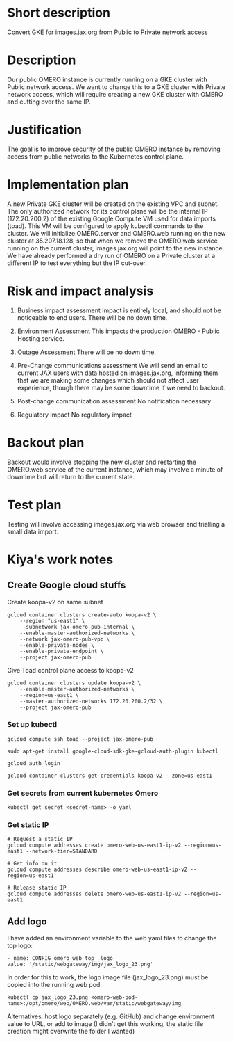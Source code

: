# Short description
Convert GKE for images.jax.org from Public to Private network access

# Description
Our public OMERO instance is currently running on a GKE cluster with Public network access. We want to change this to a GKE cluster with Private network access, which will require creating a new GKE cluster with OMERO and cutting over the same IP.

# Justification
The goal is to improve security of the public OMERO instance by removing access from public networks to the Kubernetes control plane. 

# Implementation plan
A new Private GKE cluster will be created on the existing VPC and subnet. The only authorized network for its control plane will be the internal IP (172.20.200.2) of the existing Google Compute VM used for data imports (toad). This VM will be configured to apply kubectl commands to the cluster. We will initialize OMERO.server and OMERO.web running on the new cluster at 35.207.18.128, so that when we remove the OMERO.web service running on the current cluster, images.jax.org will point to the new instance. We have already performed a dry run of OMERO on a Private cluster at a different IP to test everything but the IP cut-over.

# Risk and impact analysis

1. Business impact assessment
Impact is entirely local, and should not be noticeable to end users. There will be no down time.

2. Environment Assessment
This impacts the production OMERO - Public Hosting service.

3. Outage Assessment
There will be no down time.

4. Pre-Change communications assessment
We will send an email to current JAX users with data hosted on images.jax.org, informing them that we are making some changes which should not affect user experience, though there may be some downtime if we need to backout.

5. Post-change communication assessment
No notification necessary

6. Regulatory impact
No regulatory impact

# Backout plan
Backout would involve stopping the new cluster and restarting the OMERO.web service of the current instance, which may involve a minute of downtime but will return to the current state.

# Test plan
Testing will involve accessing images.jax.org via web browser and trialling a small data import.






# Kiya's work notes
## Create Google cloud stuffs

Create koopa-v2 on same subnet
```
gcloud container clusters create-auto koopa-v2 \
    --region "us-east1" \
    --subnetwork jax-omero-pub-internal \
    --enable-master-authorized-networks \
    --network jax-omero-pub-vpc \
    --enable-private-nodes \
    --enable-private-endpoint \
    --project jax-omero-pub
```

Give Toad control plane access to koopa-v2
```
gcloud container clusters update koopa-v2 \
    --enable-master-authorized-networks \
    --region=us-east1 \
    --master-authorized-networks 172.20.200.2/32 \
    --project jax-omero-pub
```

### Set up kubectl
```
gcloud compute ssh toad --project jax-omero-pub
```

```
sudo apt-get install google-cloud-sdk-gke-gcloud-auth-plugin kubectl
```

```
gcloud auth login
```

```
gcloud container clusters get-credentials koopa-v2 --zone=us-east1
```

### Get secrets from current kubernetes Omero
```
kubectl get secret <secret-name> -o yaml
```

### Get static IP
```
# Request a static IP
gcloud compute addresses create omero-web-us-east1-ip-v2 --region=us-east1 --network-tier=STANDARD

# Get info on it
gcloud compute addresses describe omero-web-us-east1-ip-v2 --region=us-east1

# Release static IP
gcloud compute addresses delete omero-web-us-east1-ip-v2 --region=us-east1
```

## Add logo
I have added an environment variable to the web yaml files to change the top logo:
```
- name: CONFIG_omero_web_top__logo
value: '/static/webgateway/img/jax_logo_23.png'
```
In order for this to work, the logo image file (jax_logo_23.png) must be copied into the running web pod:
```
kubectl cp jax_logo_23.png <omero-web-pod-name>:/opt/omero/web/OMERO.web/var/static/webgateway/img
```
Alternatives: host logo separately (e.g. GitHub) and change environment value to URL, or add to image (I didn't get this working, the static file creation might overwrite the folder I wanted)